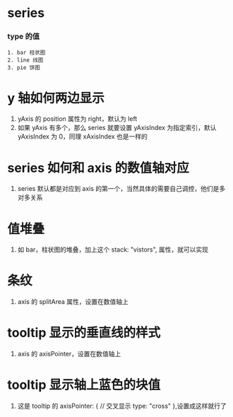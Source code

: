 # series

### type 的值

```
1. bar 柱状图
2. line 线图
3. pie 饼图

```

# y 轴如何两边显示

1. yAxis 的 position 属性为 right，默认为 left
2. 如果 yAxis 有多个，那么 series 就要设置 yAxisIndex 为指定索引，默认 yAxisIndex 为 0，同理 xAxisIndex 也是一样的

# series 如何和 axis 的数值轴对应

1. series 默认都是对应到 axis 的第一个，当然具体的需要自己调控，他们是多对多关系

# 值堆叠

1. 如 bar，柱状图的堆叠，加上这个 stack: "vistors", 属性，就可以实现

# 条纹

1. axis 的 splitArea 属性，设置在数值轴上

# tooltip 显示的垂直线的样式

1. axis 的 axisPointer，设置在数值轴上

# tooltip 显示轴上蓝色的块值

1. 这是 tooltip 的 axisPointer: { // 交叉显示 type: "cross" },设置成这样就行了

